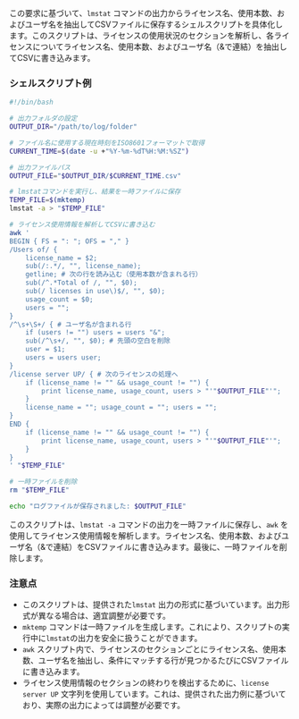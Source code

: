 この要求に基づいて、`lmstat` コマンドの出力からライセンス名、使用本数、およびユーザ名を抽出してCSVファイルに保存するシェルスクリプトを具体化します。このスクリプトは、ライセンスの使用状況のセクションを解析し、各ライセンスについてライセンス名、使用本数、およびユーザ名（&で連結）を抽出してCSVに書き込みます。

### シェルスクリプト例

```bash
#!/bin/bash

# 出力フォルダの設定
OUTPUT_DIR="/path/to/log/folder"

# ファイル名に使用する現在時刻をISO8601フォーマットで取得
CURRENT_TIME=$(date -u +"%Y-%m-%dT%H:%M:%SZ")

# 出力ファイルパス
OUTPUT_FILE="$OUTPUT_DIR/$CURRENT_TIME.csv"

# lmstatコマンドを実行し、結果を一時ファイルに保存
TEMP_FILE=$(mktemp)
lmstat -a > "$TEMP_FILE"

# ライセンス使用情報を解析してCSVに書き込む
awk '
BEGIN { FS = ": "; OFS = "," }
/Users of/ {
    license_name = $2;
    sub(/:.*/, "", license_name);
    getline; # 次の行を読み込む（使用本数が含まれる行）
    sub(/^.*Total of /, "", $0);
    sub(/ licenses in use\)$/, "", $0);
    usage_count = $0;
    users = "";
}
/^\s+\S+/ { # ユーザ名が含まれる行
    if (users != "") users = users "&";
    sub(/^\s+/, "", $0); # 先頭の空白を削除
    user = $1;
    users = users user;
}
/license server UP/ { # 次のライセンスの処理へ
    if (license_name != "" && usage_count != "") {
        print license_name, usage_count, users > "'"$OUTPUT_FILE"'";
    }
    license_name = ""; usage_count = ""; users = "";
}
END {
    if (license_name != "" && usage_count != "") {
        print license_name, usage_count, users > "'"$OUTPUT_FILE"'";
    }
}
' "$TEMP_FILE"

# 一時ファイルを削除
rm "$TEMP_FILE"

echo "ログファイルが保存されました: $OUTPUT_FILE"
```

このスクリプトは、`lmstat -a` コマンドの出力を一時ファイルに保存し、`awk` を使用してライセンス使用情報を解析します。ライセンス名、使用本数、およびユーザ名（&で連結）をCSVファイルに書き込みます。最後に、一時ファイルを削除します。

### 注意点
- このスクリプトは、提供された`lmstat` 出力の形式に基づいています。出力形式が異なる場合は、適宜調整が必要です。
- `mktemp` コマンドは一時ファイルを生成します。これにより、スクリプトの実行中に`lmstat`の出力を安全に扱うことができます。
- `awk` スクリプト内で、ライセンスのセクションごとにライセンス名、使用本数、ユーザ名を抽出し、条件にマッチする行が見つかるたびにCSVファイルに書き込みます。
- ライセンス使用情報のセクションの終わりを検出するために、`license server UP` 文字列を使用しています。これは、提供された出力例に基づいており、実際の出力によっては調整が必要です。